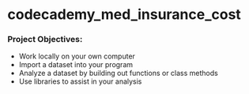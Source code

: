 # codecademy_med_insurance_cost

### Project Objectives:
* Work locally on your own computer
* Import a dataset into your program
* Analyze a dataset by building out functions or class methods
* Use libraries to assist in your analysis
